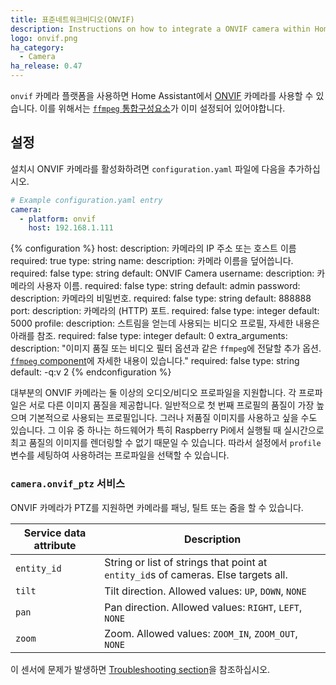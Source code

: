 ```yaml
---
title: 표준네트워크비디오(ONVIF)
description: Instructions on how to integrate a ONVIF camera within Home Assistant.
logo: onvif.png
ha_category:
  - Camera
ha_release: 0.47
---
```


`onvif` 카메라 플랫폼을 사용하면 Home Assistant에서 [ONVIF](https://www.onvif.org/) 카메라를 사용할 수 있습니다. 이를 위해서는 [`ffmpeg` 통합구성요소](/integrations/ffmpeg/)가 이미 설정되어 있어야합니다. 

## 설정

설치시 ONVIF 카메라를 활성화하려면 `configuration.yaml` 파일에 다음을 추가하십시오.

```yaml
# Example configuration.yaml entry
camera:
  - platform: onvif
    host: 192.168.1.111
```

{% configuration %}
host:
  description: 카메라의 IP 주소 또는 호스트 이름
  required: true
  type: string
name:
  description: 카메라 이름을 덮어씁니다. 
  required: false
  type: string
  default: ONVIF Camera
username:
  description: 카메라의 사용자 이름.
  required: false
  type: string
  default: admin
password:
  description: 카메라의 비밀번호.
  required: false
  type: string
  default: 888888
port:
  description: 카메라의 (HTTP) 포트.
  required: false
  type: integer
  default: 5000
profile:
  description: 스트림을 얻는데 사용되는 비디오 프로필, 자세한 내용은 아래를 참조.
  required: false
  type: integer
  default: 0
extra_arguments:
  description: "이미지 품질 또는 비디오 필터 옵션과 같은 `ffmpeg`에 전달할 추가 옵션. [`ffmpeg` component](/integrations/ffmpeg)에 자세한 내용이 있습니다."
  required: false
  type: string
  default: -q:v 2
{% endconfiguration %}

대부분의 ONVIF 카메라는 둘 이상의 오디오/비디오 프로파일을 지원합니다. 각 프로파일은 서로 다른 이미지 품질을 제공합니다. 일반적으로 첫 번째 프로필의 품질이 가장 높으며 기본적으로 사용되는 프로필입니다. 그러나 저품질 이미지를 사용하고 싶을 수도 있습니다. 그 이유 중 하나는 하드웨어가 특히 Raspberry Pi에서 실행될 때 실시간으로 최고 품질의 이미지를 렌더링할 수 없기 때문일 수 있습니다. 따라서 설정에서 `profile` 변수를 세팅하여 사용하려는 프로파일을 선택할 수 있습니다.

### `camera.onvif_ptz` 서비스

ONVIF 카메라가 PTZ를 지원하면 카메라를 패닝, 틸트 또는 줌을 할 수 있습니다. 

| Service data attribute | Description |
| -----------------------| ----------- |
| `entity_id` | String or list of strings that point at `entity_id`s of cameras. Else targets all.
| `tilt` | Tilt direction. Allowed values: `UP`, `DOWN`, `NONE`
| `pan` | Pan direction. Allowed values: `RIGHT`, `LEFT`, `NONE`
| `zoom` | Zoom. Allowed values: `ZOOM_IN`, `ZOOM_OUT`, `NONE`

이 센서에 문제가 발생하면 [Troubleshooting section](/integrations/ffmpeg/#troubleshooting)을 참조하십시오.